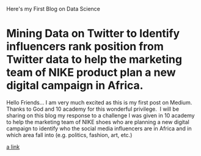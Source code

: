 Here's my First Blog on Data Science

# Mining Data on Twitter to Identify influencers rank position from Twitter data to help the marketing team of NIKE product plan a new digital campaign in Africa.

Hello Friends…
I am very much excited as this is my first post on Medium. Thanks to God and 10 academy for this wonderful privilege. 
I will be sharing on this blog my response to a challenge I was given in 10 academy to help the marketing team of NIKE shoes who are planning a new digital campaign to identify who the social media influencers are in Africa and in which area fall into (e.g. politics, fashion, art, etc.)

[a link](https://www.w3schools.com/)
